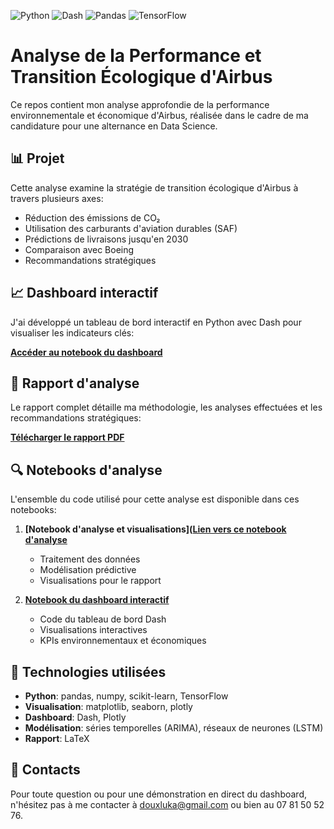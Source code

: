 ![Python](https://img.shields.io/badge/Python-3776AB?style=for-the-badge&logo=python&logoColor=white)
![Dash](https://img.shields.io/badge/Dash-008DE4?style=for-the-badge&logo=dash&logoColor=white)
![Pandas](https://img.shields.io/badge/Pandas-150458?style=for-the-badge&logo=pandas&logoColor=white)
![TensorFlow](https://img.shields.io/badge/TensorFlow-FF6F00?style=for-the-badge&logo=tensorflow&logoColor=white)

# Analyse de la Performance et Transition Écologique d'Airbus

Ce repos contient mon analyse approfondie de la performance environnementale et économique d'Airbus, réalisée dans le cadre de ma candidature pour une alternance en Data Science.

## 📊 Projet

Cette analyse examine la stratégie de transition écologique d'Airbus à travers plusieurs axes:
- Réduction des émissions de CO₂
- Utilisation des carburants d'aviation durables (SAF)
- Prédictions de livraisons jusqu'en 2030
- Comparaison avec Boeing
- Recommandations stratégiques

## 📈 Dashboard interactif

J'ai développé un tableau de bord interactif en Python avec Dash pour visualiser les indicateurs clés:

**[Accéder au notebook du dashboard](https://colab.research.google.com/drive/1dRlgt2JvA0RbiNb-vMj6xgqVhZe3Bb1e?usp=sharing)**

## 📝 Rapport d'analyse

Le rapport complet détaille ma méthodologie, les analyses effectuées et les recommandations stratégiques:

**[Télécharger le rapport PDF](rapport/airbus_rapport.pdf)**

## 🔍 Notebooks d'analyse

L'ensemble du code utilisé pour cette analyse est disponible dans ces notebooks:

1. **[Notebook d'analyse et visualisations]([Lien vers ce notebook d'analyse](https://colab.research.google.com/drive/1xOcB05_fNAE0OwZhpBEm1omIL1MFEMOP?usp=sharing)**
   - Traitement des données
   - Modélisation prédictive
   - Visualisations pour le rapport

2. **[Notebook du dashboard interactif](https://colab.research.google.com/drive/1dRlgt2JvA0RbiNb-vMj6xgqVhZe3Bb1e?usp=sharing)**
   - Code du tableau de bord Dash
   - Visualisations interactives
   - KPIs environnementaux et économiques

## 🔧 Technologies utilisées

- **Python**: pandas, numpy, scikit-learn, TensorFlow
- **Visualisation**: matplotlib, seaborn, plotly
- **Dashboard**: Dash, Plotly
- **Modélisation**: séries temporelles (ARIMA), réseaux de neurones (LSTM)
- **Rapport**: LaTeX

## 📧 Contacts

Pour toute question ou pour une démonstration en direct du dashboard, n'hésitez pas à me contacter à douxluka@gmail.com ou bien au 07 81 50 52 76.

